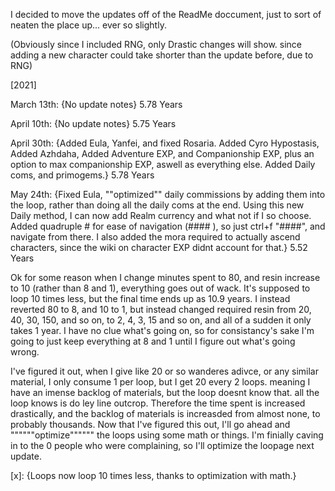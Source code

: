 I decided to move the updates off of the ReadMe doccument, just to sort of neaten the place up... ever so slightly.

(Obviously since I included RNG, only Drastic changes will show. since adding a new character could take shorter than the update before, due to RNG)





[2021]


March 13th: {No update notes} 5.78 Years


April 10th: {No update notes} 5.75 Years


April 30th: {Added Eula, Yanfei, and fixed Rosaria. Added Cyro Hypostasis, Added Azhdaha, Added Adventure EXP, and Companionship EXP, plus an option to max companionship EXP, aswell as everything else. Added Daily coms, and primogems.} 5.78 Years


May 24th: {Fixed Eula, ""optimized"" daily commissions by adding them into the loop, rather than doing all the daily coms at the end. Using this new Daily method, I can now add Realm currency and what not if I so choose. Added quadruple # for ease of navigation (#### ), so just ctrl+f "####", and navigate from there. I also added the mora required to actually ascend characters, since the wiki on character EXP didnt account for that.} 5.52 Years


Ok for some reason when I change minutes spent to 80, and resin increase to 10 (rather than 8 and 1), everything goes out of wack. It's supposed to loop 10 times less, but the final time ends up as 10.9 years. I instead reverted 80 to 8, and 10 to 1, but instead changed required resin from 20, 40, 30, 150, and so on, to 2, 4, 3, 15 and so on, and all of a sudden it only takes 1 year. I have no clue what's going on, so for consistancy's sake I'm going to just keep everything at 8 and 1 until I figure out what's going wrong.


I've figured it out, when I give like 20 or so wanderes adivce, or any similar material, I only consume 1 per loop, but I get 20 every 2 loops. meaning I have an imense backlog of materials, but the loop doesnt know that. all the loop knows is do ley line outcrop. Therefore the time spent is increased drastically, and the backlog of materials is increasded from almost none, to probably thousands. Now that I've figured this out, I'll go ahead and """"""optimize"""""" the loops using some math or things. I'm finially caving in to the 0 people who were complaining, so I'll optimize the loopage next update.


[x]: {Loops now loop 10 times less, thanks to optimization with math.}
